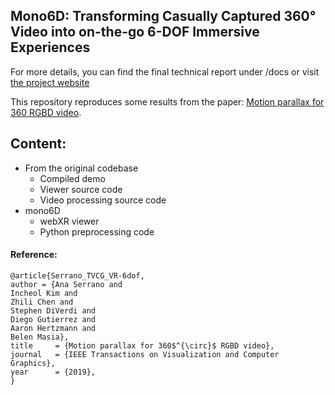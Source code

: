 ## Mono6D: Transforming Casually Captured 360° Video into on-the-go 6-DOF Immersive Experiences

For more details, you can find the final technical report under /docs or visit [the project website](https://boezzz.com/mono6D/)

This repository reproduces some results from the paper: [Motion parallax for 360 RGBD video](https://ana-serrano.github.io/projects/VR-6dof.html).

## Content:

- From the original codebase
	- Compiled demo
	- Viewer source code
	- Video processing source code
 - mono6D
   	- webXR viewer
   	- Python preprocessing code

#### Reference:

```
@article{Serrano_TVCG_VR-6dof,
author = {Ana Serrano and
Incheol Kim and
Zhili Chen and
Stephen DiVerdi and
Diego Gutierrez and			  
Aaron Hertzmann and
Belen Masia},
title     = {Motion parallax for 360$^{\circ}$ RGBD video},
journal   = {IEEE Transactions on Visualization and Computer Graphics},
year      = {2019},
}
```
